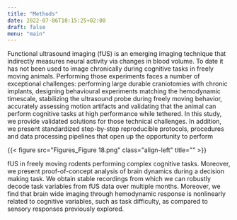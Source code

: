 ```yaml
---
title: "Methods"
date: 2022-07-06T10:15:25+02:00
draft: false
menu: "main"
---
```

Functional ultrasound imaging (fUS) is an emerging imaging technique that indirectly measures neural activity via changes in blood volume. To date it has not been used to image chronically during cognitive tasks in freely moving animals. Performing those experiments faces a number of exceptional challenges: performing large durable craniotomies with chronic implants, designing
behavioural experiments matching the hemodynamic timescale, stabilizing the ultrasound probe during freely moving behavior, accurately assessing motion artifacts and validating that the animal can perform cognitive tasks at high performance while tethered. In this study, we provide validated solutions for those technical challenges. In addition, we present standardized step-by-step reproducible protocols, procedures and data processing pipelines that open up the opportunity to perform

{{< figure src="Figures_Figure 18.png" class="align-left" title="" >}}

fUS in freely moving rodents performing complex cognitive tasks. Moreover, we present proof-of-concept analysis of brain dynamics during a decision making task. We obtain stable recordings from which we can robustly decode task variables from fUS data over multiple months. Moreover, we find that brain wide imaging through hemodynamic response is nonlinearly related to cognitive variables, such as task difficulty, as compared to sensory responses previously explored.
